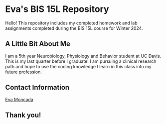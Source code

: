 # Eva's BIS 15L Repository

Hello! This repository includes my completed homework and lab assignments completed during the BIS 15L course for Winter 2024.

## A Little Bit About Me

I am a 5th year Neurobiology, Physiology and Behavior student at UC Davis. This is my last quarter before I graduate! I am pursuing a clinical research path and hope to use the coding knowledge I learn in this class into my future profession. 

## Contact Information

[Eva Moncada](enmoncada@ucdavis.edu)

## Thank you!

